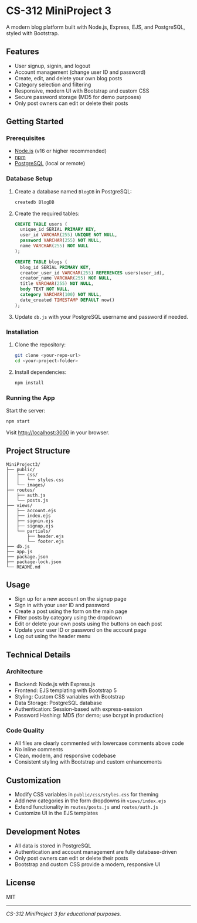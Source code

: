 # CS-312 MiniProject 3

A modern blog platform built with Node.js, Express, EJS, and PostgreSQL, styled with Bootstrap.

## Features
- User signup, signin, and logout
- Account management (change user ID and password)
- Create, edit, and delete your own blog posts
- Category selection and filtering
- Responsive, modern UI with Bootstrap and custom CSS
- Secure password storage (MD5 for demo purposes)
- Only post owners can edit or delete their posts

## Getting Started

### Prerequisites
- [Node.js](https://nodejs.org/) (v16 or higher recommended)
- [npm](https://www.npmjs.com/)
- [PostgreSQL](https://www.postgresql.org/) (local or remote)

### Database Setup
1. Create a database named `BlogDB` in PostgreSQL:
   ```sh
   createdb BlogDB
   ```
2. Create the required tables:
   ```sql
   CREATE TABLE users (
     unique_id SERIAL PRIMARY KEY,
     user_id VARCHAR(255) UNIQUE NOT NULL,
     password VARCHAR(255) NOT NULL,
     name VARCHAR(255) NOT NULL
   );

   CREATE TABLE blogs (
     blog_id SERIAL PRIMARY KEY,
     creator_user_id VARCHAR(255) REFERENCES users(user_id),
     creator_name VARCHAR(255) NOT NULL,
     title VARCHAR(255) NOT NULL,
     body TEXT NOT NULL,
     category VARCHAR(100) NOT NULL,
     date_created TIMESTAMP DEFAULT now()
   );
   ```
3. Update `db.js` with your PostgreSQL username and password if needed.

### Installation
1. Clone the repository:
   ```sh
   git clone <your-repo-url>
   cd <your-project-folder>
   ```
2. Install dependencies:
   ```sh
   npm install
   ```

### Running the App
Start the server:
```sh
npm start
```
Visit [http://localhost:3000](http://localhost:3000) in your browser.

## Project Structure
```
MiniProject3/
├── public/
│   ├── css/
│   │   └── styles.css
│   └── images/
├── routes/
│   ├── auth.js
│   └── posts.js
├── views/
│   ├── account.ejs
│   ├── index.ejs
│   ├── signin.ejs
│   ├── signup.ejs
│   └── partials/
│       ├── header.ejs
│       └── footer.ejs
├── db.js
├── app.js
├── package.json
├── package-lock.json
└── README.md
```

## Usage
- Sign up for a new account on the signup page
- Sign in with your user ID and password
- Create a post using the form on the main page
- Filter posts by category using the dropdown
- Edit or delete your own posts using the buttons on each post
- Update your user ID or password on the account page
- Log out using the header menu

## Technical Details

### Architecture
- Backend: Node.js with Express.js
- Frontend: EJS templating with Bootstrap 5
- Styling: Custom CSS variables with Bootstrap
- Data Storage: PostgreSQL database
- Authentication: Session-based with express-session
- Password Hashing: MD5 (for demo; use bcrypt in production)

### Code Quality
- All files are clearly commented with lowercase comments above code
- No inline comments
- Clean, modern, and responsive codebase
- Consistent styling with Bootstrap and custom enhancements

## Customization
- Modify CSS variables in `public/css/styles.css` for theming
- Add new categories in the form dropdowns in `views/index.ejs`
- Extend functionality in `routes/posts.js` and `routes/auth.js`
- Customize UI in the EJS templates

## Development Notes
- All data is stored in PostgreSQL
- Authentication and account management are fully database-driven
- Only post owners can edit or delete their posts
- Bootstrap and custom CSS provide a modern, responsive UI

## License
MIT

---

*CS-312 MiniProject 3 for educational purposes.* 